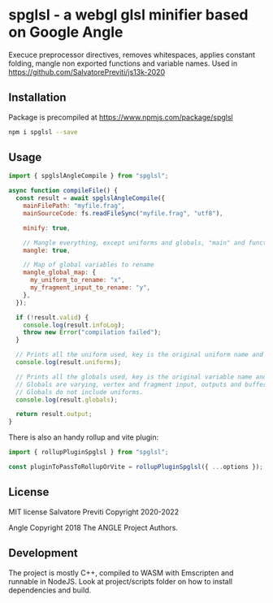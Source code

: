 # spglsl - a webgl glsl minifier based on Google Angle

Execuce preprocessor directives, removes whitespaces, applies constant folding, mangle non exported functions and variable names.
Used in https://github.com/SalvatorePreviti/js13k-2020

## Installation

Package is precompiled at https://www.npmjs.com/package/spglsl

```sh
npm i spglsl --save
```

## Usage

```js
import { spglslAngleCompile } from "spglsl";

async function compileFile() {
  const result = await spglslAngleCompile({
    mainFilePath: "myfile.frag",
    mainSourceCode: fs.readFileSync("myfile.frag", "utf8"),

    minify: true,

    // Mangle everything, except uniforms and globals, "main" and function starting with "main"
    mangle: true,

    // Map of global variables to rename
    mangle_global_map: {
      my_uniform_to_rename: "x",
      my_fragment_input_to_rename: "y",
    },
  });

  if (!result.valid) {
    console.log(result.infoLog);
    throw new Error("compilation failed");
  }

  // Prints all the uniform used, key is the original uniform name and value is the renamed uniform, if it was defined in mangle_global_map
  console.log(result.uniforms);

  // Prints all the globals used, key is the original variable name and value is the renamed uniform, if it was defined in mangle_global_map
  // Globals are varying, vertex and fragment input, outputs and buffers ...
  // Globals do not include uniforms.
  console.log(result.globals);

  return result.output;
}
```

There is also an handy rollup and vite plugin:

```js
import { rollupPluginSpglsl } from "spglsl";

const pluginToPassToRollupOrVite = rollupPluginSpglsl({ ...options });
```

## License

MIT license
Salvatore Previti Copyright 2020-2022

Angle Copyright 2018 The ANGLE Project Authors.

## Development

The project is mostly C++, compiled to WASM with Emscripten and runnable in NodeJS.
Look at project/scripts folder on how to install dependencies and build.
